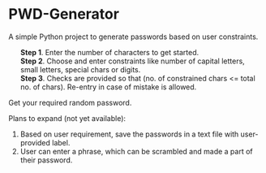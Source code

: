 # PWD-Generator
A simple Python project to generate passwords based on user constraints.

<ul>
  <b>Step 1</b>. Enter the number of characters to get started.
  </br><b>Step 2</b>. Choose and enter constraints like number of capital letters, small letters, special chars or digits.
  </br><b>Step 3</b>. Checks are provided so that (no. of constrained chars <= total no. of chars). Re-entry in case of mistake is allowed.
</ul>
  
Get your required random password.

Plans to expand (not yet available):
1. Based on user requirement, save the passwords in a text file with user-provided label.
2. User can enter a phrase, which can be scrambled and made a part of their password.

